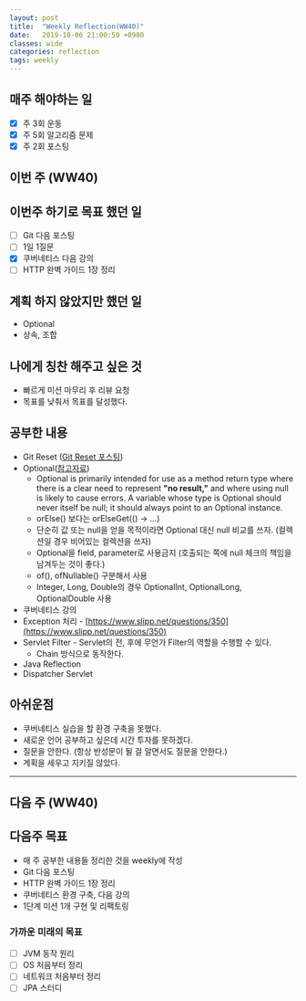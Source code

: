 ```yaml
---
layout: post
title:  "Weekly Reflection(WW40)"
date:   2019-10-06 21:00:59 +0900
classes: wide
categories: reflection
tags: weekly
---
```


## 매주 해야하는 일

- [x] 주 3회 운동
- [x] 주 5회 알고리즘 문제
- [x] 주 2회 포스팅

## 이번 주 (WW40)

## 이번주 하기로 목표 했던 일

- [ ] Git 다음 포스팅
- [ ] 1일 1질문
- [x] 쿠버네티스 다음 강의
- [ ] HTTP 완벽 가이드 1장 정리

## 계획 하지 않았지만 했던 일

- Optional
- 상속, 조합

## 나에게 칭찬 해주고 싶은 것

- 빠르게 미션 마무리 후 리뷰 요청
- 목표를 낮춰서 목표를 달성했다.

## 공부한 내용

- Git Reset ([Git Reset 포스팅](https://smjeon.dev/git/git-reset/))
- Optional([참고자료](https://homoefficio.github.io/2019/10/03/Java-Optional-%EB%B0%94%EB%A5%B4%EA%B2%8C-%EC%93%B0%EA%B8%B0/))
  - Optional is primarily intended for use as a method return type where there is a clear need to represent **"no result,"** and where using null is likely to cause errors. A variable whose type is Optional should never itself be null; it should always point to an Optional instance.
  - orElse() 보다는 orElseGet(() -> ...)
  - 단순히 값 또는 null을 얻을 목적이라면 Optional 대신 null 비교를 쓰자. (컬렉션일 경우 비어있는 컬렉션을 쓰자)
  - Optional을 field, parameter로 사용금지 (호출되는 쪽에 null 체크의 책임을 남겨두는 것이 좋다.)
  - of(), ofNullable() 구분해서 사용
  - Integer, Long, Double의 경우 OptionalInt, OptionalLong, OptionalDouble 사용
- 쿠버네티스 강의
- Exception 처리 - [https://www.slipp.net/questions/350](https://www.slipp.net/questions/350)
- Servlet Filter - Servlet의 전, 후에 무언가 Filter의 역할을 수행할 수 있다.
  - Chain 방식으로 동작한다.
- Java Reflection
- Dispatcher Servlet

## 아쉬운점

- 쿠버네티스 실습을 할 환경 구축을 못했다.
- 새로운 언어 공부하고 싶은데 시간 투자를 못하겠다.
- 질문을 안한다. (항상 반성문이 될 걸 알면서도 질문을 안한다.)
- 계획을 세우고 지키질 않았다.

---

## 다음 주 (WW40)

## 다음주 목표

- 매 주 공부한 내용들 정리한 것을 weekly에 작성
- Git 다음 포스팅
- HTTP 완벽 가이드 1장 정리
- 쿠버네티스 환경 구축, 다음 강의
- 1단계 미션 1개 구현 및 리팩토링

### 가까운 미래의 목표

- [ ] JVM 동작 원리
- [ ] OS 처음부터 정리
- [ ] 네트워크 처음부터 정리
- [ ] JPA 스터디
